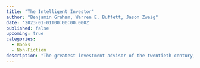 ```yaml
---
title: "The Intelligent Investor"
author: "Benjamin Graham, Warren E. Buffett, Jason Zweig"
date: '2023-01-01T00:00:00.000Z'
published: false
upcoming: true
categories:
  - Books
  - Non-Fiction
description: "The greatest investment advisor of the twentieth century, Benjamin Graham, taught and inspired people worldwide. Graham's philosophy of "value investing" - which shields investors from substantial error and teaches them to develop long-term strategies - has made The Intelligent Investor the stock market bible ever since its original publication in 1949."
---
```

